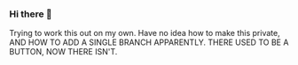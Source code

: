 ### Hi there 👋

<!--
**TheArcticMelts/TheArcticMelts** is a ✨ _special_ ✨ repository because its `README.md` (this file) appears on your GitHub profile.

Here are some ideas to get you started:

- 🔭 I’m currently working on ...
- 🌱 I’m currently learning ...
- 👯 I’m looking to collaborate on ...
- 🤔 I’m looking for help with ...
- 💬 Ask me about ...
- 📫 How to reach me: ...
- 😄 Pronouns: ...
- ⚡ Fun fact: ...
--> Trying to work this out on my own. Have no idea how to make this private, AND HOW TO ADD A SINGLE BRANCH APPARENTLY. THERE USED TO BE A BUTTON, NOW THERE ISN'T.
